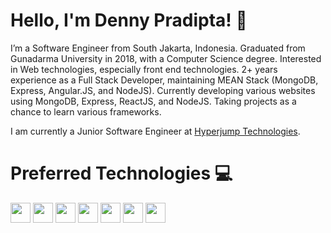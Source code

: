 # Hello, I'm Denny Pradipta! 👋

I’m a Software Engineer from South Jakarta, Indonesia. Graduated from Gunadarma University in 2018, with a Computer Science degree. Interested in Web technologies, especially front end technologies. 2+ years experience as a Full Stack Developer, maintaining MEAN Stack (MongoDB, Express, Angular.JS, and NodeJS). Currently developing various websites using MongoDB, Express, ReactJS, and NodeJS. Taking projects as a chance to learn various frameworks.

I am currently a Junior Software Engineer at [Hyperjump Technologies](https://github.com/hyperjumptech).

# Preferred Technologies 💻

<img src="https://devicons.github.io/devicon/devicon.git/icons/html5/html5-original.svg" width="32" height="32">
<img src="https://devicons.github.io/devicon/devicon.git/icons/css3/css3-original.svg" width="32" height="32">
<img src="https://devicons.github.io/devicon/devicon.git/icons/javascript/javascript-original.svg" width="32" height="32">
<img src="https://devicons.github.io/devicon/devicon.git/icons/mongodb/mongodb-original.svg" width="32" height="32">
<img src="https://devicons.github.io/devicon/devicon.git/icons/express/express-original.svg" width="32" height="32">
<img src="https://devicons.github.io/devicon/devicon.git/icons/react/react-original.svg" width="32" height="32">
<img src="https://devicons.github.io/devicon/devicon.git/icons/nodejs/nodejs-original.svg" width="32" height="32">
